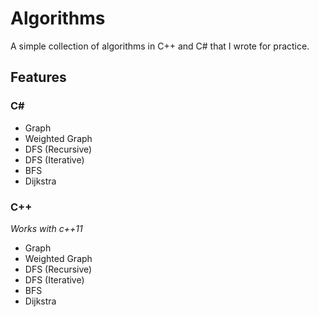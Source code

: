 # Algorithms

A simple collection of algorithms in C++ and C# that I wrote for 
practice.

## Features

### C#

* Graph
* Weighted Graph
* DFS (Recursive)
* DFS (Iterative)
* BFS
* Dijkstra

### C++

*Works with c++11*
* Graph
* Weighted Graph
* DFS (Recursive)
* DFS (Iterative)
* BFS
* Dijkstra
